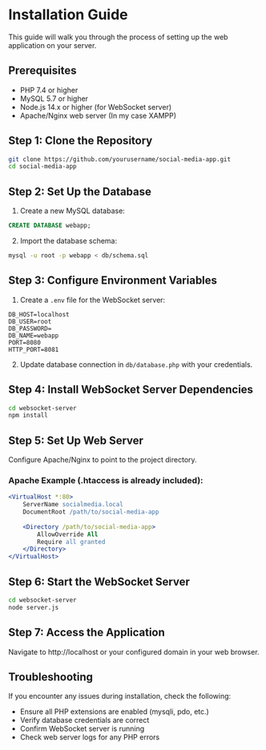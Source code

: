 # Installation Guide

This guide will walk you through the process of setting up the web application on your server.

## Prerequisites

- PHP 7.4 or higher
- MySQL 5.7 or higher
- Node.js 14.x or higher (for WebSocket server)
- Apache/Nginx web server (In my case XAMPP)

## Step 1: Clone the Repository

```bash
git clone https://github.com/yourusername/social-media-app.git
cd social-media-app
```

## Step 2: Set Up the Database

1. Create a new MySQL database:

```sql
CREATE DATABASE webapp;
```

2. Import the database schema:

```bash
mysql -u root -p webapp < db/schema.sql
```

## Step 3: Configure Environment Variables

1. Create a `.env` file for the WebSocket server:

```
DB_HOST=localhost
DB_USER=root
DB_PASSWORD=
DB_NAME=webapp
PORT=8080
HTTP_PORT=8081
```

2. Update database connection in `db/database.php` with your credentials.

## Step 4: Install WebSocket Server Dependencies

```bash
cd websocket-server
npm install
```

## Step 5: Set Up Web Server

Configure Apache/Nginx to point to the project directory.

### Apache Example (.htaccess is already included):

```apache
<VirtualHost *:80>
    ServerName socialmedia.local
    DocumentRoot /path/to/social-media-app
    
    <Directory /path/to/social-media-app>
        AllowOverride All
        Require all granted
    </Directory>
</VirtualHost>
```

## Step 6: Start the WebSocket Server

```bash
cd websocket-server
node server.js
```

## Step 7: Access the Application

Navigate to http://localhost or your configured domain in your web browser.

## Troubleshooting

If you encounter any issues during installation, check the following:

- Ensure all PHP extensions are enabled (mysqli, pdo, etc.)
- Verify database credentials are correct
- Confirm WebSocket server is running
- Check web server logs for any PHP errors

